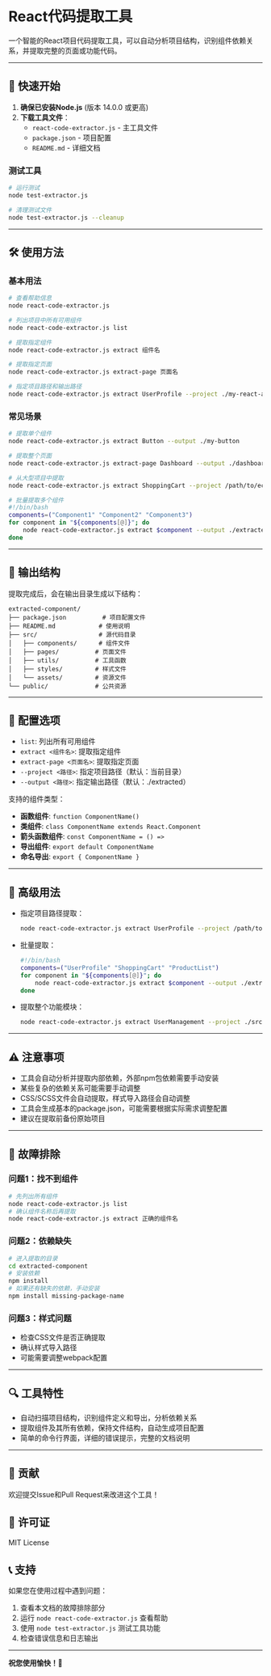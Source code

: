 # React代码提取工具

一个智能的React项目代码提取工具，可以自动分析项目结构，识别组件依赖关系，并提取完整的页面或功能代码。

---

## 🚀 快速开始

1. **确保已安装Node.js** (版本 14.0.0 或更高)
2. **下载工具文件**：
   - `react-code-extractor.js` - 主工具文件
   - `package.json` - 项目配置
   - `README.md` - 详细文档

### 测试工具

```bash
# 运行测试
node test-extractor.js

# 清理测试文件
node test-extractor.js --cleanup
```

---

## 🛠️ 使用方法

### 基本用法

```bash
# 查看帮助信息
node react-code-extractor.js

# 列出项目中所有可用组件
node react-code-extractor.js list

# 提取指定组件
node react-code-extractor.js extract 组件名

# 提取指定页面
node react-code-extractor.js extract-page 页面名

# 指定项目路径和输出路径
node react-code-extractor.js extract UserProfile --project ./my-react-app --output ./extracted-component
```

### 常见场景

```bash
# 提取单个组件
node react-code-extractor.js extract Button --output ./my-button

# 提取整个页面
node react-code-extractor.js extract-page Dashboard --output ./dashboard-page

# 从大型项目中提取
node react-code-extractor.js extract ShoppingCart --project /path/to/ecommerce-app --output ./cart-component

# 批量提取多个组件
#!/bin/bash
components=("Component1" "Component2" "Component3")
for component in "${components[@]}"; do
    node react-code-extractor.js extract $component --output ./extracted-$component
done
```

---

## 📁 输出结构

提取完成后，会在输出目录生成以下结构：

```
extracted-component/
├── package.json          # 项目配置文件
├── README.md            # 使用说明
├── src/                 # 源代码目录
│   ├── components/      # 组件文件
│   ├── pages/          # 页面文件
│   ├── utils/          # 工具函数
│   ├── styles/         # 样式文件
│   └── assets/         # 资源文件
└── public/             # 公共资源
```

---

## 🔧 配置选项

- `list`: 列出所有可用组件
- `extract <组件名>`: 提取指定组件
- `extract-page <页面名>`: 提取指定页面
- `--project <路径>`: 指定项目路径（默认：当前目录）
- `--output <路径>`: 指定输出路径（默认：./extracted）

支持的组件类型：
- **函数组件**: `function ComponentName()`
- **类组件**: `class ComponentName extends React.Component`
- **箭头函数组件**: `const ComponentName = () =>`
- **导出组件**: `export default ComponentName`
- **命名导出**: `export { ComponentName }`

---

## 🎯 高级用法

- 指定项目路径提取：
  ```bash
  node react-code-extractor.js extract UserProfile --project /path/to/react-project --output ./user-profile
  ```
- 批量提取：
  ```bash
  #!/bin/bash
  components=("UserProfile" "ShoppingCart" "ProductList")
  for component in "${components[@]}"; do
      node react-code-extractor.js extract $component --output ./extracted-$component
  done
  ```
- 提取整个功能模块：
  ```bash
  node react-code-extractor.js extract UserManagement --project ./src/modules/user --output ./user-module
  ```

---

## ⚠️ 注意事项

- 工具会自动分析并提取内部依赖，外部npm包依赖需要手动安装
- 某些复杂的依赖关系可能需要手动调整
- CSS/SCSS文件会自动提取，样式导入路径会自动调整
- 工具会生成基本的package.json，可能需要根据实际需求调整配置
- 建议在提取前备份原始项目

---

## 🐛 故障排除

### 问题1：找不到组件
```bash
# 先列出所有组件
node react-code-extractor.js list
# 确认组件名称后再提取
node react-code-extractor.js extract 正确的组件名
```

### 问题2：依赖缺失
```bash
# 进入提取的目录
cd extracted-component
# 安装依赖
npm install
# 如果还有缺失的依赖，手动安装
npm install missing-package-name
```

### 问题3：样式问题
- 检查CSS文件是否正确提取
- 确认样式导入路径
- 可能需要调整webpack配置

---

## 🔍 工具特性

- 自动扫描项目结构，识别组件定义和导出，分析依赖关系
- 提取组件及其所有依赖，保持文件结构，自动生成项目配置
- 简单的命令行界面，详细的错误提示，完整的文档说明

---

## 🤝 贡献

欢迎提交Issue和Pull Request来改进这个工具！

## 📄 许可证

MIT License

## 📞 支持

如果您在使用过程中遇到问题：

1. 查看本文档的故障排除部分
2. 运行 `node react-code-extractor.js` 查看帮助
3. 使用 `node test-extractor.js` 测试工具功能
4. 检查错误信息和日志输出

---

**祝您使用愉快！🎉** 